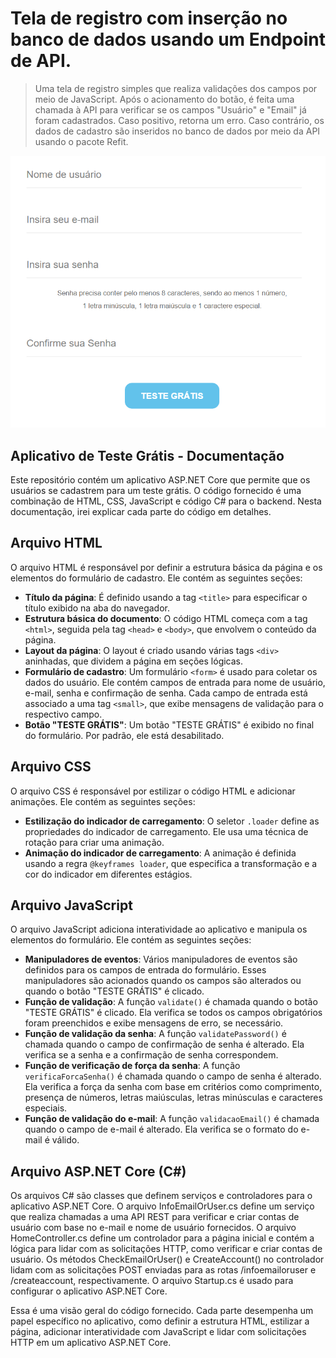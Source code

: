 # Tela de registro com inserção no banco de dados usando um Endpoint de API.

> Uma tela de registro simples que realiza validações dos campos por meio de JavaScript. Após o acionamento do botão, é feita uma chamada à API para verificar se os campos "Usuário" e "Email" já foram cadastrados. Caso positivo, retorna um erro. Caso contrário, os dados de cadastro são inseridos no banco de dados por meio da API usando o pacote Refit.

![Exemplo de imagem](./imagem.png)

## Aplicativo de Teste Grátis - Documentação

Este repositório contém um aplicativo ASP.NET Core que permite que os usuários se cadastrem para um teste grátis. O código fornecido é uma combinação de HTML, CSS, JavaScript e código C# para o backend. Nesta documentação, irei explicar cada parte do código em detalhes.

## Arquivo HTML

O arquivo HTML é responsável por definir a estrutura básica da página e os elementos do formulário de cadastro. Ele contém as seguintes seções:

- **Título da página**: É definido usando a tag `<title>` para especificar o título exibido na aba do navegador.
- **Estrutura básica do documento**: O código HTML começa com a tag `<html>`, seguida pela tag `<head>` e `<body>`, que envolvem o conteúdo da página.
- **Layout da página**: O layout é criado usando várias tags `<div>` aninhadas, que dividem a página em seções lógicas.
- **Formulário de cadastro**: Um formulário `<form>` é usado para coletar os dados do usuário. Ele contém campos de entrada para nome de usuário, e-mail, senha e confirmação de senha. Cada campo de entrada está associado a uma tag `<small>`, que exibe mensagens de validação para o respectivo campo.
- **Botão "TESTE GRÁTIS"**: Um botão "TESTE GRÁTIS" é exibido no final do formulário. Por padrão, ele está desabilitado.

## Arquivo CSS

O arquivo CSS é responsável por estilizar o código HTML e adicionar animações. Ele contém as seguintes seções:

- **Estilização do indicador de carregamento**: O seletor `.loader` define as propriedades do indicador de carregamento. Ele usa uma técnica de rotação para criar uma animação.
- **Animação do indicador de carregamento**: A animação é definida usando a regra `@keyframes loader`, que especifica a transformação e a cor do indicador em diferentes estágios.

## Arquivo JavaScript

O arquivo JavaScript adiciona interatividade ao aplicativo e manipula os elementos do formulário. Ele contém as seguintes seções:

- **Manipuladores de eventos**: Vários manipuladores de eventos são definidos para os campos de entrada do formulário. Esses manipuladores são acionados quando os campos são alterados ou quando o botão "TESTE GRÁTIS" é clicado.
- **Função de validação**: A função `validate()` é chamada quando o botão "TESTE GRÁTIS" é clicado. Ela verifica se todos os campos obrigatórios foram preenchidos e exibe mensagens de erro, se necessário.
- **Função de validação da senha**: A função `validatePassword()` é chamada quando o campo de confirmação de senha é alterado. Ela verifica se a senha e a confirmação de senha correspondem.
- **Função de verificação de força da senha**: A função `verificaForcaSenha()` é chamada quando o campo de senha é alterado. Ela verifica a força da senha com base em critérios como comprimento, presença de números, letras maiúsculas, letras minúsculas e caracteres especiais.
- **Função de validação do e-mail**: A função `validacaoEmail()` é chamada quando o campo de e-mail é alterado. Ela verifica se o formato do e-mail é válido.

## Arquivo ASP.NET Core (C#)

Os arquivos C# são classes que definem serviços e controladores para o aplicativo ASP.NET Core. O arquivo InfoEmailOrUser.cs define um serviço que realiza chamadas a uma API REST para verificar e criar contas de usuário com base no e-mail e nome de usuário fornecidos. O arquivo HomeController.cs define um controlador para a página inicial e contém a lógica para lidar com as solicitações HTTP, como verificar e criar contas de usuário. Os métodos CheckEmailOrUser() e CreateAccount() no controlador lidam com as solicitações POST enviadas para as rotas /infoemailoruser e /createaccount, respectivamente. O arquivo Startup.cs é usado para configurar o aplicativo ASP.NET Core.

Essa é uma visão geral do código fornecido. Cada parte desempenha um papel específico no aplicativo, como definir a estrutura HTML, estilizar a página, adicionar interatividade com JavaScript e lidar com solicitações HTTP em um aplicativo ASP.NET Core.
